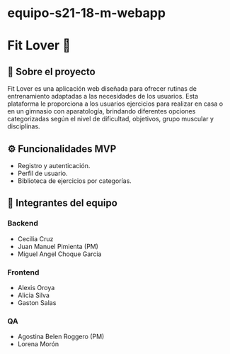 # equipo-s21-18-m-webapp

# Fit Lover 💪
## 📌 Sobre el proyecto
Fit Lover es una aplicación web diseñada para ofrecer rutinas de entrenamiento adaptadas a las necesidades de los usuarios. Esta plataforma le proporciona a los usuarios ejercicios para realizar en casa o en un gimnasio con aparatología, brindando diferentes opciones categorizadas según el nivel de dificultad, objetivos, grupo muscular y disciplinas. 

## ⚙️ Funcionalidades MVP 
- Registro y autenticación.
- Perfil de usuario.
- Biblioteca de ejercicios por categorías.

## 👥 Integrantes del equipo

### Backend
- Cecilia Cruz
- Juan Manuel Pimienta (PM)
- Miguel Angel Choque Garcia

### Frontend
- Alexis Oroya
- Alicia Silva 
- Gaston Salas

### QA
- Agostina Belen Roggero (PM)
- Lorena Morón
